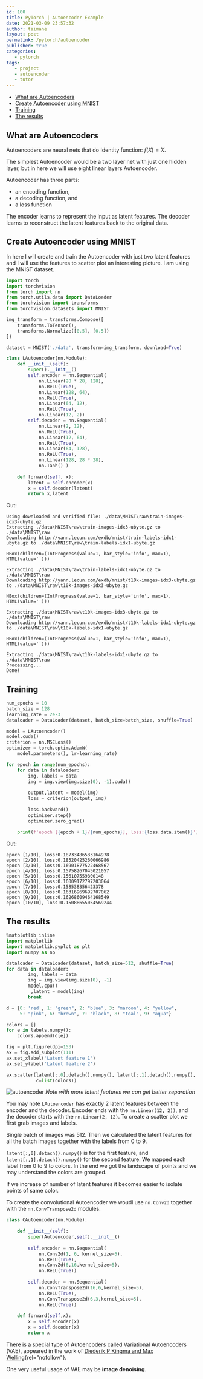 ```yaml
---
id: 100
title: PyTorch | Autoencoder Example
date: 2021-03-09 23:57:32
author: taimane
layout: post
permalink: /pytorch/autoencoder
published: true
categories:
   - pytorch
tags:
   - project
   - autoencoder
   - tutor
---
```

<script type="text/x-mathjax-config">
    MathJax.Hub.Config({
      tex2jax: {
        skipTags: ['script', 'noscript', 'style', 'textarea', 'pre'],
        inlineMath: [['$','$']]
      }
    });
</script>
<script src="https://cdn.mathjax.org/mathjax/latest/MathJax.js?config=TeX-AMS-MML_HTMLorMML" type="text/javascript"></script>

- [What are Autoencoders](#what-are-autoencoders)
- [Create Autoencoder using MNIST](#create-autoencoder-using-mnist)
- [Training](#training)
- [The results](#the-results)

## What are Autoencoders

Autoencoders are neural nets that do Identity function: $f(X) = X$.

The simplest Autoencoder would be a two layer net with just one hidden layer, but in here we will use eight linear layers Autoencoder.

Autoencoder has three parts:

* an encoding function, 
* a decoding function, and 
* a loss function

The encoder learns to represent the input as latent features. 
The decoder learns to reconstruct the latent features back to the original data. 

## Create Autoencoder using MNIST

In here I will create and train the Autoencoder with just two latent features and I will use the features to scatter plot an interesting picture. I am using the MNIST dataset.

```python
import torch
import torchvision
from torch import nn
from torch.utils.data import DataLoader
from torchvision import transforms
from torchvision.datasets import MNIST

img_transform = transforms.Compose([
    transforms.ToTensor(),
    transforms.Normalize([0.5], [0.5])
])

dataset = MNIST('./data', transform=img_transform, download=True)

class LAutoencoder(nn.Module):
    def __init__(self):
        super().__init__()
        self.encoder = nn.Sequential(
            nn.Linear(28 * 28, 128),
            nn.ReLU(True),
            nn.Linear(128, 64),
            nn.ReLU(True), 
            nn.Linear(64, 12), 
            nn.ReLU(True), 
            nn.Linear(12, 2))
        self.decoder = nn.Sequential(
            nn.Linear(2, 12),
            nn.ReLU(True),
            nn.Linear(12, 64),
            nn.ReLU(True),
            nn.Linear(64, 128),
            nn.ReLU(True), 
            nn.Linear(128, 28 * 28),
            nn.Tanh() )            
        
    def forward(self, x):
        latent = self.encoder(x)
        x = self.decoder(latent)
        return x,latent
```
Out:
```
Using downloaded and verified file: ./data\MNIST\raw\train-images-idx3-ubyte.gz
Extracting ./data\MNIST\raw\train-images-idx3-ubyte.gz to ./data\MNIST\raw
Downloading http://yann.lecun.com/exdb/mnist/train-labels-idx1-ubyte.gz to ./data\MNIST\raw\train-labels-idx1-ubyte.gz

HBox(children=(IntProgress(value=1, bar_style='info', max=1), HTML(value='')))

Extracting ./data\MNIST\raw\train-labels-idx1-ubyte.gz to ./data\MNIST\raw
Downloading http://yann.lecun.com/exdb/mnist/t10k-images-idx3-ubyte.gz to ./data\MNIST\raw\t10k-images-idx3-ubyte.gz

HBox(children=(IntProgress(value=1, bar_style='info', max=1), HTML(value='')))

Extracting ./data\MNIST\raw\t10k-images-idx3-ubyte.gz to ./data\MNIST\raw
Downloading http://yann.lecun.com/exdb/mnist/t10k-labels-idx1-ubyte.gz to ./data\MNIST\raw\t10k-labels-idx1-ubyte.gz

HBox(children=(IntProgress(value=1, bar_style='info', max=1), HTML(value='')))

Extracting ./data\MNIST\raw\t10k-labels-idx1-ubyte.gz to ./data\MNIST\raw
Processing...
Done!
```
## Training

```python
num_epochs = 10
batch_size = 128
learning_rate = 2e-3
dataloader = DataLoader(dataset, batch_size=batch_size, shuffle=True)

model = LAutoencoder()
model.cuda()
criterion = nn.MSELoss()
optimizer = torch.optim.AdamW(
    model.parameters(), lr=learning_rate)

for epoch in range(num_epochs):
    for data in dataloader:
        img, labels = data
        img = img.view(img.size(0), -1).cuda()  
               
        output,latent = model(img)
        loss = criterion(output, img)
       
        loss.backward()
        optimizer.step()
        optimizer.zero_grad()
    
    print(f'epoch [{epoch + 1}/{num_epochs}], loss:{loss.data.item()}')
```

Out:
```
epoch [1/10], loss:0.18733486533164978
epoch [2/10], loss:0.18520425260066986
epoch [3/10], loss:0.16901877522468567
epoch [4/10], loss:0.15758267045021057
epoch [5/10], loss:0.156107559800148
epoch [6/10], loss:0.16009172797203064
epoch [7/10], loss:0.158538356423378
epoch [8/10], loss:0.16316969692707062
epoch [9/10], loss:0.16268609464168549
epoch [10/10], loss:0.15088655054569244
```

## The results

```python
%matplotlib inline
import matplotlib
import matplotlib.pyplot as plt
import numpy as np

dataloader = DataLoader(dataset, batch_size=512, shuffle=True)
for data in dataloader:
        img, labels = data
        img = img.view(img.size(0), -1)    
        model.cpu()    
        _,latent = model(img)
        break

d = {0: 'red', 1: "green", 2: "blue", 3: "maroon", 4: "yellow", 
     5: "pink", 6: "brown", 7: "black", 8: "teal", 9: "aqua"}

colors = []       
for e in labels.numpy():
    colors.append(d[e])

fig = plt.figure(dpi=153)
ax = fig.add_subplot(111)
ax.set_xlabel('Latent feature 1')
ax.set_ylabel('Latent feature 2')

ax.scatter(latent[:,0].detach().numpy(), latent[:,1].detach().numpy(), 
           c=list(colors))
```

![autoencoder](/wp-content/uploads/2021/03/autoencoder.png)
_Note with more latent features we can get better separation_

You may note `LAutoencoder` has exactly 2 latent features between the encoder and the decoder.
Encoder ends with the `nn.Linear(12, 2))`, and the decoder starts with the `nn.Linear(2, 12)`.
To create a scatter plot we first grab images and labels. 

Single batch of images was 512. Then we calculated the latent features for all the batch images together with the labels from 0 to 9.

`latent[:,0].detach().numpy()` is for the first feature, and `latent[:,1].detach().numpy()` for the second feature. We mapped each label from 0 to 9 to colors. In the end we got the landscape of points and we may understand the colors are grouped.

If we increase of number of latent features it becomes easier to isolate points of same color.

To create the convolutional Autoencoder we woudl use `nn.Conv2d` together with the `nn.ConvTranspose2d` modules.


```python
class CAutoencoder(nn.Module):    
    
    def __init__(self):
        super(Autoencoder,self).__init__()
        
        self.encoder = nn.Sequential(
            nn.Conv2d(1, 6, kernel_size=5),
            nn.ReLU(True),
            nn.Conv2d(6,16,kernel_size=5),
            nn.ReLU(True)) 
        
        self.decoder = nn.Sequential(
            nn.ConvTranspose2d(16,6,kernel_size=5),
            nn.ReLU(True),
            nn.ConvTranspose2d(6,3,kernel_size=5),
            nn.ReLU(True))    
    
    def forward(self,x):
        x = self.encoder(x)
        x = self.decoder(x)
        return x
```

There is a special type of Autoencoders called Variational Autoencoders (VAE), appeared in the work of [Diederik P Kingma and Max Welling](https://arxiv.org/abs/1312.6114){rel="nofollow"}.

One very useful usage of VAE may be **image denoising**.



